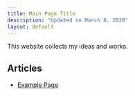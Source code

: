 ```yaml
---
title: Main Page Title
description: "Updated on March 8, 2020"
layout: default
---
```


This website collects my ideas and works.

## Articles

- [Example Page](en/Example-Page)
